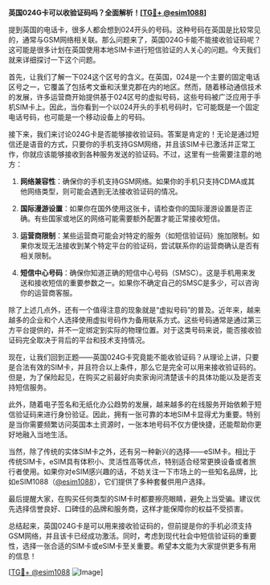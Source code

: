 **英国024G卡可以收验证码吗？全面解析！[[TG💪+ @esim1088](https://t.me/s/esim1088)]**

提到英国的电话卡，很多人都会想到024开头的号码。这种号码在英国是比较常见的，通常与GSM网络相关联。那么问题来了，英国024G卡能不能接收验证码呢？这可能是很多计划在英国使用本地SIM卡进行短信验证的人关心的问题。今天我们就来详细探讨一下这个问题。

首先，让我们了解一下024这个区号的含义。在英国，024是一个主要的固定电话区号之一，它覆盖了包括考文垂和沃里克郡在内的地区。然而，随着移动通信技术的发展，许多运营商开始提供基于024区号的虚拟号码，这些号码被广泛应用于手机SIM卡上。因此，当你看到一个以024开头的手机号码时，它可能既是一个固定电话号码，也可能是一个移动设备上的号码。

接下来，我们来讨论024G卡是否能够接收验证码。答案是肯定的！无论是通过短信还是语音的方式，只要你的手机支持GSM网络，并且该SIM卡已激活并正常工作，你就应该能够接收到各种服务发送的验证码。不过，这里有一些需要注意的地方：

1. **网络兼容性**：确保你的手机支持GSM网络。如果你的手机只支持CDMA或其他网络类型，则可能会遇到无法接收验证码的情况。
   
2. **国际漫游设置**：如果你在国外使用这张卡，请检查你的国际漫游设置是否正确。有些国家或地区的网络可能需要额外配置才能正常接收短信。

3. **运营商限制**：某些运营商可能会对特定的服务（如短信验证码）施加限制。如果你发现无法接收到某个特定平台的验证码，尝试联系你的运营商确认是否有相关限制。

4. **短信中心号码**：确保你知道正确的短信中心号码（SMSC）。这是手机用来发送和接收短信的重要参数之一。如果你不确定自己的SMSC是多少，可以咨询你的运营商客服。

除了上述几点外，还有一个值得注意的现象就是“虚拟号码”的普及。近年来，越来越多的企业和个人选择使用虚拟号码作为备用联系方式。这些号码通常是通过第三方平台提供的，并不一定绑定到实际的物理位置。对于这类号码来说，能否接收验证码完全取决于背后的平台和技术支持情况。

现在，让我们回到正题——英国024G卡究竟能不能收验证码？从理论上讲，只要是合法有效的SIM卡，并且符合以上条件，那么它是完全可以用来接收验证码的。但是，为了保险起见，在购买之前最好向卖家询问清楚该卡的具体功能以及是否支持短信服务。

此外，随着电子签名和无纸化办公趋势的发展，越来越多的在线服务开始依赖于短信验证码来进行身份验证。因此，拥有一张可靠的本地SIM卡显得尤为重要。特别是当你需要频繁访问英国本土资源时，一张本地号码不仅方便快捷，还能帮助你更好地融入当地生活。

当然，除了传统的实体SIM卡之外，还有另一种新兴的选择——eSIM卡。相比于传统SIM卡，eSIM具有体积小、灵活性高等优点，特别适合经常更换设备或者旅行者使用。如果你对eSIM感兴趣的话，不妨关注一下市场上的一些知名品牌，比如eSIM1088（[@esim1088](https://t.me/s/esim1088)），它们提供了多种套餐供用户选择。

最后提醒大家，在购买任何类型的SIM卡时都要擦亮眼睛，避免上当受骗。建议优先选择信誉良好、口碑佳的品牌和服务商，这样才能保障你的权益不受损害。

总结起来，英国024G卡是可以用来接收验证码的，但前提是你的手机必须支持GSM网络，并且该卡已经成功激活。同时，考虑到现代社会中短信验证码的重要性，选择一张合适的SIM卡或eSIM卡至关重要。希望本文能为大家提供更多有用的信息！

[[TG💪+ @esim1088](https://t.me/s/esim1088) ![Image](https://i.postimg.cc/4NQfJmqS/Snipaste-2025-05-13-00-14-12.png)]